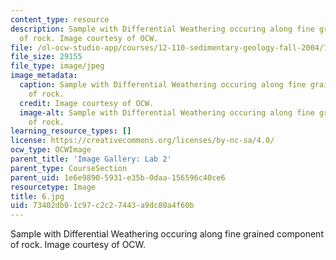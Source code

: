 ```yaml
---
content_type: resource
description: Sample with Differential Weathering occuring along fine grained component
  of rock. Image courtesy of OCW.
file: /ol-ocw-studio-app/courses/12-110-sedimentary-geology-fall-2004/73402db01c97c2c27443a9dc80a4f60b_6.jpg
file_size: 29155
file_type: image/jpeg
image_metadata:
  caption: Sample with Differential Weathering occuring along fine grained component
    of rock.
  credit: Image courtesy of OCW.
  image-alt: Sample with Differential Weathering occuring along fine grained component
    of rock.
learning_resource_types: []
license: https://creativecommons.org/licenses/by-nc-sa/4.0/
ocw_type: OCWImage
parent_title: 'Image Gallery: Lab 2'
parent_type: CourseSection
parent_uid: 1e6e9890-5931-e35b-0daa-156596c40ce6
resourcetype: Image
title: 6.jpg
uid: 73402db0-1c97-c2c2-7443-a9dc80a4f60b
---
```

Sample with Differential Weathering occuring along fine grained component of rock. Image courtesy of OCW.
